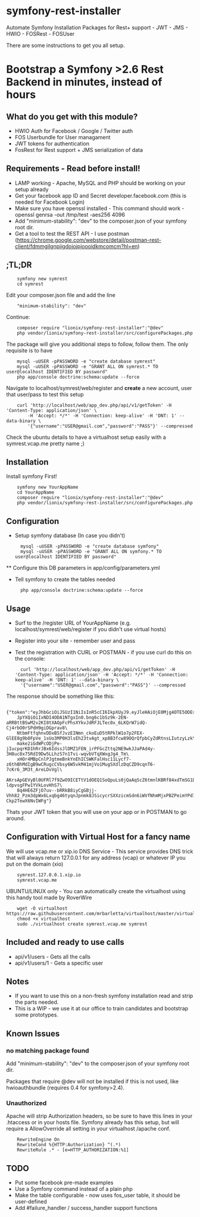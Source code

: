 # symfony-rest-installer
Automate Symfony Installation Packages for Rest+ support - JWT - JMS - HWIO - FOSRest - FOSUser

There are some instructions to get you all setup.

# Bootstrap a Symfony >2.6 Rest Backend in minutes, instead of hours
## What do you get with this module?

* HWIO Auth for Facebook / Google / Twitter auth
* FOS Userbundle for User managament
* JWT tokens for authentication
* FosRest for Rest support + JMS serialization of data

## Requirements - Read before install!

* LAMP working - Apache, MySQL and PHP should be working on your setup already 
* Get your facebook app ID and Secret developer.facebook.com (this is needed for Facebook Login)
* Make sure you have openssl installed - This command should work - openssl genrsa -out /tmp/test -aes256 4096
* Add "minimum-stability": "dev" to the composer.json of your symfony root dir.
* Get a tool to test the REST API - I use postman (https://chrome.google.com/webstore/detail/postman-rest-client/fdmmgilgnpjigdojojpjoooidkmcomcm?hl=en)


## ;TL;DR

        symfony new symrest
        cd symrest
Edit your composer.json file and add the line    
     
        "minimum-stability": "dev"
Continue:
        
        composer require "lionix/symfony-rest-installer":"@dev"
        php vendor/lionix/symfony-rest-installer/src/configurePackages.php

The package will give you additional steps to follow, follow them. 
The only requisite is to have 
        
        mysql -uUSER -pPASSWORD -e "create database symrest"
        mysql -uUSER -pPASSWORD -e "GRANT ALL ON symrest.* TO user@localhost IDENTIFIED BY password"
        php app/console doctrine:schema:update --force

Navigate to localhost/symrest/web/register and **create** a new account, user that user/pass to test this setup

        curl 'http://localhost/web/app_dev.php/api/v1/getToken' -H 'Content-Type: application/json' \
            -H 'Accept: */*' -H 'Connection: keep-alive' -H 'DNT: 1' --data-binary \
            '{"username":"USER@gmail.com","password":"PASS"}' --compressed

Check the ubuntu details to have a virtualhost setup easily with a symrest.vcap.me pretty name ;)


## Installation
Install symfony First!

        symfony new YourAppName
        cd YourAppName
        composer require "lionix/symfony-rest-installer":"@dev"
        php vendor/lionix/symfony-rest-installer/src/configurePackages.php

## Configuration

* Setup symfony database (In case you didn't)

        mysql -uUSER -pPASSWORD -e "create database symfony"
        mysql -uUSER -pPASSWORD -e "GRANT ALL ON symfony.* TO user@localhost IDENTIFIED BY password"
        
** Configure this DB parameters in app/config/parameters.yml
* Tell symfony to create the tables needed

        php app/console doctrine:schema:update --force
## Usage
- Surf to the /register URL of YourAppName (e.g.  localhost/symrest/web/register if you didn't use virtual hosts)
- Register into your site - remember user and pass
- Test the registration with CURL or POSTMAN - if you use curl do this on the console:

        curl 'http://localhost/web/app_dev.php/api/v1/getToken' -H 'Content-Type: application/json' -H 'Accept: */*' -H 'Connection: keep-alive' -H 'DNT: 1' --data-binary \
        '{"username":"USER@gmail.com","password":"PASS"}' --compressed

The response should be something like this:

        {"token":"eyJhbGciOiJSUzI1NiIsInR5cCI6IkpXUyJ9.eyJleHAiOjE0Mjg4OTE5ODEsInVzZXJuYW1lIjoibXJiYXJsZXR0YUBnbWFpbC5jb20iLC\
        JpYXQiOiIxNDI4ODA1NTgxIn0.bng6c1bSz9k-2EN-aRRBttBSwM2v2KI8tXAOpFcPhsXYkvJdRFJLTec0x_6LKQrW7idQ-Cj4rbO0rSPdH9giDGprav8\
        NtbmFtfqhnvDDxBSfJvzEINmn_ckoEuD5tRPklW1o7p2FEX-GlEE8g9b0FpVe_1sUo3MP0H3lsEh23tvAgt_xp8B3fcw89OQrQfpbCyZdRtnsLIutzyLzk\
        make2iGdWPcODjPe-jIucpqrKD1hRrJBx6IdssJlDMZ1FEN_irPFGcZttq2NE9wkJJaPAd4y-3H8uc8x75RdI9Dw5LLhzS7n1Tvi-wqvbVTqXWxgJg4_Tm\
        xHOr4MBpCnlPJgtmeBnkYnEhICSWKFalHsc11Lycf7-z6thBhMdIgB9wCRugcCVbsy6W5vkM41mjVo1MugSXdlzDqCZD9cqnT6-7cKr6_3M3t_AreLDvVgl\
        AKrsApGEVyBl0UFRl7f9ZwO9ICETtV1dOEQ1SoQpuLs0jQaAqScZ6tmnlKBRf84xdTmSG1DW2riyclbUzhLFj9Fr0ujQCSaejP-ldpvsgFPw1YVkLovHhS7\
        8q4HE6ZFjO7uv--bRRkB8iyCgGBjj-Vhh82_Pzm3dpWx6Lxqbg46tyqnJpnmk8JSicycrSXXzicmSdn6iWVfNhmMjxPBZPeimYPd7Z-Ckp2TewX6NvIWFg"}

Thats your JWT token that you will use on your app or in POSTMAN to go around.


## Configuration with Virtual Host for a fancy name
We will use vcap.me or xip.io DNS Service - This service provides  DNS trick that will always return 127.0.0.1 for any address (vcap) or whatever IP you put on the domain (xio)

        symrest.127.0.0.1.xip.io
        symrest.vcap.me

UBUNTU/LINUX only - You can automatically create the virtualhost using this handy tool made by RoverWire

        wget -O virtualhost https://raw.githubusercontent.com/mrbarletta/virtualhost/master/virtualhost.sh
        chmod +x virtualhost
        sudo ./virtualhost create symrest.vcap.me symrest

 
## Included and ready to use calls
* api/v1/users  - Gets all the calls
* api/v1/users/1 - Gets a specific user
## Notes
* If you want to use this on a non-fresh symfony installation read and strip the parts needed.
* This is a WIP - we use it at our office to train candidates and bootstrap some prototypes.

## Known Issues
### no matching package found
 Add "minimum-stability": "dev" to the composer.json of your symfony root dir.
 
 Packages that require @dev will not be installed if this is not used, like hwioauthbundle (requires 0.4 for symfony>2.4).
### Unauthorized
Apache will strip Authorization headers, so be sure to have this lines in your .htaccess or in your hosts file.
Symfony already has this setup, but will require a AllowOverride all setting in  your virtualhost /apache conf.

        RewriteEngine On
        RewriteCond %{HTTP:Authorization} ^(.*)
        RewriteRule .* - [e=HTTP_AUTHORIZATION:%1]


## TODO
* Put some facebook pre-made examples 
* Use a Symfony command instead of a plain php
* Make the table configurable - now uses fos_user table, it should be user-defined
* Add #failure_handler / success_handler support functions
